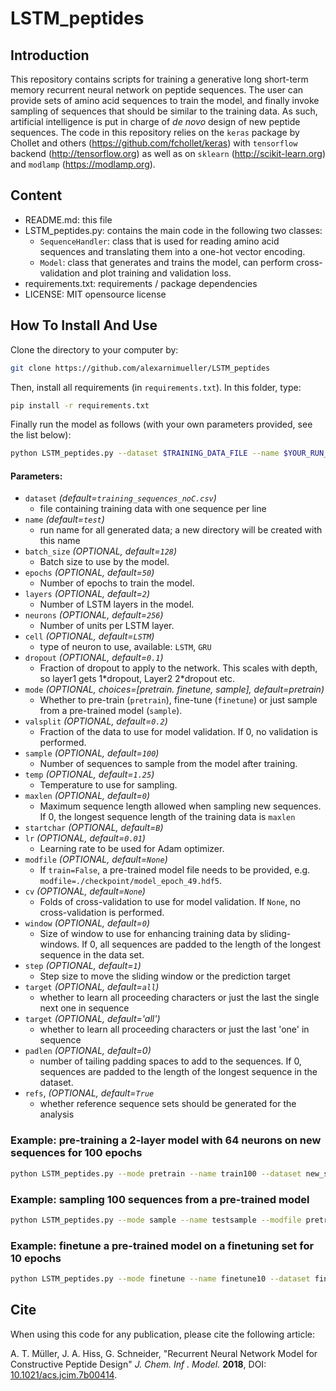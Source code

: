 # LSTM_peptides
## Introduction
This repository contains scripts for training a generative long short-term memory recurrent neural network on peptide 
sequences. The user can provide sets of amino acid sequences to train the model, and finally invoke sampling of 
sequences that should be similar to the training data. As such, artificial intelligence is put in charge of *de novo* design of new 
peptide sequences. The code in this repository relies on the `keras` package by Chollet and others 
(https://github.com/fchollet/keras) with `tensorflow` backend (http://tensorflow.org) as well as on 
`sklearn` (http://scikit-learn.org) and `modlamp` (https://modlamp.org).

## Content
- README.md: this file
- LSTM_peptides.py: contains the main code in the following two classes:
  - `SequenceHandler`: class that is used for reading amino acid sequences and translating them into a one-hot vector encoding. 
  - `Model`: class that generates and trains the model, can perform cross-validation and plot training and validation loss.
 - requirements.txt: requirements / package dependencies
 - LICENSE: MIT opensource license

## How To Install And Use
Clone the directory to your computer by:

``` bash
git clone https://github.com/alexarnimueller/LSTM_peptides
```

Then, install all requirements (in `requirements.txt`). In this folder, type: 

``` bash
pip install -r requirements.txt
```

Finally run the model as follows (with your own parameters provided, see the list below):

``` bash
python LSTM_peptides.py --dataset $TRAINING_DATA_FILE --name $YOUR_RUN_NAME $FURTHER_OPTIONAL_PARAMETERS
```

#### Parameters:
- `dataset` *(default=`training_sequences_noC.csv`)*
  - file containing training data with one sequence per line
- `name` *(default=`test`)*
  - run name for all generated data; a new directory will be created with this name
- `batch_size` *(OPTIONAL, default=`128`)*
  - Batch size to use by the model.
- `epochs` *(OPTIONAL, default=`50`)*
  - Number of epochs to train the model.
- `layers` *(OPTIONAL, default=`2`)*
  - Number of LSTM layers in the model. 
- `neurons` *(OPTIONAL, default=`256`)*
  - Number of units per LSTM layer.
- `cell` *(OPTIONAL, default=`LSTM`)*
  - type of neuron to use, available: `LSTM`, `GRU`
- `dropout` *(OPTIONAL, default=`0.1`)*
  - Fraction of dropout to apply to the network. This scales with depth, so layer1 gets 1\*dropout, Layer2 2\*dropout
   etc.
- `mode` *(OPTIONAL, choices=\[pretrain. finetune, sample\], default=pretrain)*
  - Whether to pre-train (`pretrain`), fine-tune (`finetune`) or just sample from a pre-trained model (`sample`).
- `valsplit` *(OPTIONAL, default=`0.2`)*
  - Fraction of the data to use for model validation. If 0, no validation is performed.
- `sample` *(OPTIONAL, default=`100`)*
  - Number of sequences to sample from the model after training.
- `temp` *(OPTIONAL, default=`1.25`)*
  - Temperature to use for sampling.
- `maxlen` *(OPTIONAL, default=`0`)*
  - Maximum sequence length allowed when sampling new sequences. If 0, the longest sequence length of the training 
  data is `maxlen`
- `startchar` *(OPTIONAL, default=`B`)*
- `lr` *(OPTIONAL, default=`0.01`)*
  - Learning rate to be used for Adam optimizer.
- `modfile` *(OPTIONAL, default=`None`)*
  - If `train=False`, a pre-trained model file needs to be provided, e.g. `modfile=./checkpoint/model_epoch_49.hdf5`.
- `cv` *(OPTIONAL, default=`None`)*
  - Folds of cross-validation to use for model validation. If `None`, no cross-validation is performed.
- `window` *(OPTIONAL, default=`0`)*
  - Size of window to use for enhancing training data by sliding-windows. If 0, all sequences are padded to the 
  length of the longest sequence in the data set.
- `step` *(OPTIONAL, default=`1`)*
  - Step size to move the sliding window or the prediction target
- `target` *(OPTIONAL, default=`all`)*
  - whether to learn all proceeding characters or just the last the single next one in sequence
- `target` *(OPTIONAL, default='all')*
  - whether to learn all proceeding characters or just the last 'one' in sequence
- `padlen` *(OPTIONAL, default=0)*
  - number of tailing padding spaces to add to the sequences. If 0, sequences are padded to the length of the longest 
  sequence in the dataset. 
- `refs`, *(OPTIONAL, default=`True`*
  - whether reference sequence sets should be generated for the analysis


### Example: pre-training a 2-layer model with 64 neurons on new sequences for 100 epochs
``` bash
python LSTM_peptides.py --mode pretrain --name train100 --dataset new_sequences.csv --layers 2 --neurons 64 --epochs 100
```

### Example: sampling 100 sequences from a pre-trained model
``` bash
python LSTM_peptides.py --mode sample --name testsample --modfile pretrained_model/checkpoint/model_epoch_99.hdf5 --sample 100
```

### Example: finetune a pre-trained model on a finetuning set for 10 epochs
``` bash
python LSTM_peptides.py --mode finetune --name finetune10 --dataset finetune_set.csv --modfile pretrained_model/checkpoint/model_epoch_99.hdf5 --epochs 10
```

## Cite
When using this code for any publication, please cite the following article:

A. T. Müller, J. A. Hiss, G. Schneider, "Recurrent Neural Network Model for Constructive Peptide Design" *J. Chem. Inf
. Model.* **2018**, DOI: [10.1021/acs.jcim.7b00414](http://dx.doi.org/10.1021/acs.jcim.7b00414).
